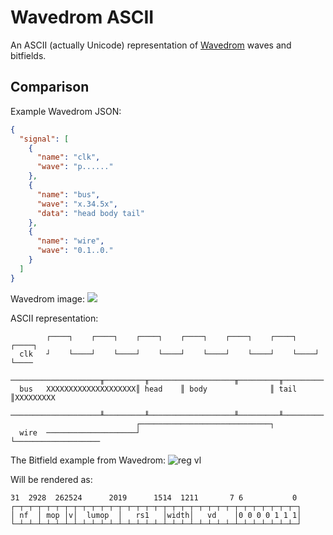 # Wavedrom ASCII

An ASCII (actually Unicode) representation of [Wavedrom](https://github.com/wavedrom/wavedrom) waves and bitfields.

## Comparison

Example Wavedrom JSON:
``` json
{
  "signal": [
    {
      "name": "clk",
      "wave": "p......"
    },
    {
      "name": "bus",
      "wave": "x.34.5x",
      "data": "head body tail"
    },
    {
      "name": "wire",
      "wave": "0.1..0."
    }
  ]
}
```

Wavedrom image:
<img src="https://svg.wavedrom.com/{signal:[{name:'clk',wave:'p......'},{name:'bus',wave:'x.34.5x',data:'head body tail'},{name:'wire',wave:'0.1..0.'}]}"/>

ASCII representation:
```
        ┌────┐    ┌────┐    ┌────┐    ┌────┐    ┌────┐    ┌────┐    ┌────┐    
  clk   ┘    └────┘    └────┘    └────┘    └────┘    └────┘    └────┘    └────
        ────────────────────╥─────────╥───────────────────╥─────────╥─────────
  bus   XXXXXXXXXXXXXXXXXXXX║ head    ║ body              ║ tail    ║XXXXXXXXX
        ────────────────────╨─────────╨───────────────────╨─────────╨─────────
                            ┌─────────────────────────────┐                   
  wire  ────────────────────┘                             └───────────────────
```


The Bitfield example from Wavedrom:
![reg vl](https://svg.wavedrom.com/github/wavedrom/wavedrom/master/test/reg-vl.json5)

Will be rendered as:
```
31  2928  262524      2019      1514  1211       7 6           0
┌─┬─┬─┬─┬─┬─┬─┬─┬─┬─┬─┬─┬─┬─┬─┬─┬─┬─┬─┬─┬─┬─┬─┬─┬─┬─┬─┬─┬─┬─┬─┬─┐
│ nf  │ mop │v│  lumop  │   rs1   │width│   vd    │0 0 0 0 1 1 1│
└─┴─┴─┴─┴─┴─┴─┴─┴─┴─┴─┴─┴─┴─┴─┴─┴─┴─┴─┴─┴─┴─┴─┴─┴─┴─┴─┴─┴─┴─┴─┴─┘
```
